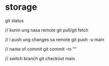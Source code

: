 # storage


git status

// kunin ung nasa remote
git pull/git fetch

// i push ung changes sa remote
git push -u main

// name of commit
git commit -m ""

// switch branch
git checkout main
